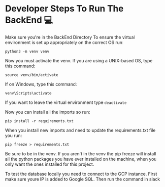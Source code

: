 # Developer Steps To Run The BackEnd :computer:

Make sure you're in the BackEnd Directory
To ensure the virtual environment is set up appropriately on the correct OS run:
```
python3 -m venv venv
```
Now you must activate the venv. If you are using a UNIX-based OS, type this command:
```
source venv/bin/activate
```
If on Windows, type this command:
```
venv\Scripts\activate
```
If you want to leave the virtual environment type `deactivate`

Now you can install all the imports so run:
```
pip install -r requirements.txt 
```
When you install new imports and need to update the requirements.txt file you run:
```
pip freeze > requirements.txt
```
Be sure to be in the venv. If you aren't in the venv the pip freeze will install all
the python packages you have ever installed on the machine, when you only want the ones installed for this project.

To test the database locally you need to connect to the GCP instance. First make sure youre IP is added to Google SQL.
Then run the command in slack
